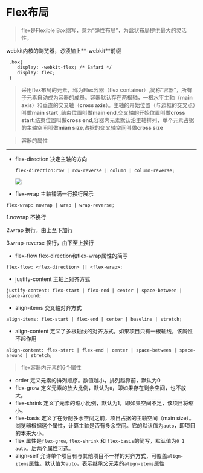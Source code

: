 # Flex布局

> flex是Flexible Box缩写，意为“弹性布局”，为盒状布局提供最大的灵活性。

webkit内核的浏览器，必须加上**-webkit**前缀

```
 .box{
    display: -webkit-flex; /* Safari */
    display: flex;
 }
```

> 采用flex布局的元素，称为Flex容器（flex container）,简称“容器”，所有子元素自动成为容器的成员。容器默认存在两根轴，一根水平主轴（**main axis**）和垂直的交叉轴（**cross axis**）。主轴的开始位置（与边框的交叉点）叫做**main start** ,结束位置叫做**main end**,交叉轴的开始位置叫做**cross start**,结束位置叫做**cross end**,容器内元素默认沿主轴排列，单个元素占据的主轴空间叫做**mian size**,占据的交叉轴空间叫做**cross size**



> 容器的属性

------

- flex-direction  决定主轴的方向 

  `flex-direction:row | row-reverse | column | column-reverse;` 

  ![](E:\github\studyNotes\assets\img\css\0001.png)

  

-  flex-wrap 主轴铺满一行换行展示

  `flex-wrap: nowrap | wrap | wrap-reverse;`

  1.nowrap 不换行

  2.wrap 换行，由上至下加行

  3.wrap-reverse 换行，由下至上换行

-  flex-flow  flex-direction和flex-wrap属性的简写

  `flex-flow: <flex-direction> || <flex-wrap>;`

-  justify-content 主轴上对齐方式

  `justify-content: flex-start | flex-end | center | space-between | space-around;`

-  align-items 交叉轴对齐方式

  `align-items: flex-start | flex-end | center | baseline | stretch;`

-  align-content  定义了多根轴线的对齐方式。如果项目只有一根轴线，该属性不起作用

  `align-content: flex-start | flex-end | center | space-between | space-around | stretch;`

> flex容器内元素的6个属性

- order  定义元素的排列顺序。数值越小，排列越靠前，默认为0
- flex-grow  定义元素的放大比例，默认为`0`，即如果存在剩余空间，也不放大。 
- flex-shrink  定义了元素的缩小比例，默认为1，即如果空间不足，该项目将缩小。 
- flex-basis  定义了在分配多余空间之前，项目占据的主轴空间（main size）。浏览器根据这个属性，计算主轴是否有多余空间。它的默认值为`auto`，即项目的本来大小。 
- flex  属性是`flex-grow`, `flex-shrink` 和 `flex-basis`的简写，默认值为`0 1 auto`。后两个属性可选。 
- align-self  允许单个项目有与其他项目不一样的对齐方式，可覆盖`align-items`属性。默认值为`auto`，表示继承父元素的`align-items`属性 